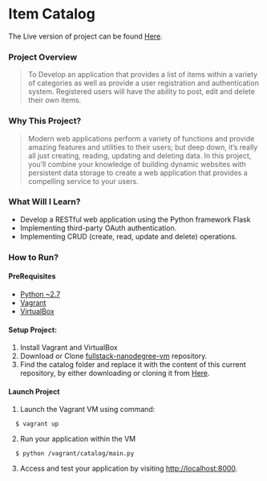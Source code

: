 # Item Catalog

The Live version of project can be found [Here](http://bit.do/book_catalog).
### Project Overview
> To Develop an application that provides a list of items within a variety of categories as well as provide a user registration and authentication system. Registered users will have the ability to post, edit and delete their own items.

### Why This Project?
> Modern web applications perform a variety of functions and provide amazing features and utilities to their users; but deep down, it’s really all just creating, reading, updating and deleting data. In this project, you’ll combine your knowledge of building dynamic websites with persistent data storage to create a web application that provides a compelling service to your users.

### What Will I Learn?
  * Develop a RESTful web application using the Python framework Flask
  * Implementing third-party OAuth authentication.
  * Implementing CRUD (create, read, update and delete) operations.
  
### How to Run?

#### PreRequisites
  * [Python ~2.7](https://www.python.org/)
  * [Vagrant](https://www.vagrantup.com/)
  * [VirtualBox](https://www.virtualbox.org/)
  
#### Setup Project:
  1. Install Vagrant and VirtualBox
  2. Download or Clone [fullstack-nanodegree-vm](https://github.com/udacity/fullstack-nanodegree-vm) repository.
  3. Find the catalog folder and replace it with the content of this current repository, by either downloading or cloning it from
  [Here](https://github.com/sagarchoudhary96/P5-Item-Catalog).

#### Launch Project
  1. Launch the Vagrant VM using command:
  
  ```
    $ vagrant up
  ```
  2. Run your application within the VM
  
  ```
    $ python /vagrant/catalog/main.py
  ```
  3. Access and test your application by visiting [http://localhost:8000](http://localhost:8000).
